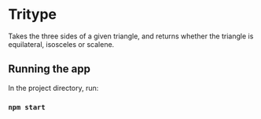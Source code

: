# Tritype
Takes the three sides of a given triangle, and returns whether the triangle is equilateral, isosceles or scalene.

## Running the app

In the project directory, run:

### `npm start`
